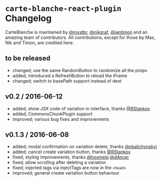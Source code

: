 # `carte-blanche-react-plugin` Changelog

CarteBlanche is maintained by [@mxstbr](https://github.com/mxstbr), [@nikgraf](https://github.com/nikgraf), [@jantimon](https://github.com/jantimon) and an amazing team of contributors. All contributions, except for those by Max, Nik and Timon, are credited here.

## to be released

- changed; use the same RandomButton to randomize all the props
- added; introduced a RefreshButton to reload the iFrame
- changed; switch to basePath support instead of dest

## v0.2 / 2016-06-12

- added; show JSX code of variation in interface, thanks [@RStankov](https://github.com/RStankov)
- added; CommonsChunkPlugin support
- improved; various bug fixes and improvements

## v0.1.3 / 2016-06-08

- added; modal confirmation on variation delete, thanks [@nkalichynskyi](https://github.com/nkalichynskyi)
- added; cancel create variation button, thanks [@RStankov](https://github.com/RStankov)
- fixed; styling improvements, thanks [@hosmelq](https://github.com/hosmelq) [@d4ncer](https://github.com/d4ncer)
- fixed; allow scrolling after deleting a variation
- fixed; injected tags via injectTags are now in the `<head>`
- improved; general create variation button behaviour
